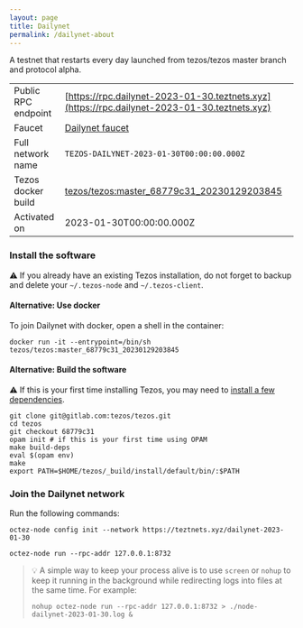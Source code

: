 ```yaml
---
layout: page
title: Dailynet
permalink: /dailynet-about
---
```


A testnet that restarts every day launched from tezos/tezos master branch and protocol alpha.

| | |
|-------|---------------------|
| Public RPC endpoint | [https://rpc.dailynet-2023-01-30.teztnets.xyz](https://rpc.dailynet-2023-01-30.teztnets.xyz) |
| Faucet | [Dailynet faucet](https://faucet.dailynet-2023-01-30.teztnets.xyz) |
| Full network name | `TEZOS-DAILYNET-2023-01-30T00:00:00.000Z` |
| Tezos docker build | [tezos/tezos:master_68779c31_20230129203845](https://hub.docker.com/r/tezos/tezos/tags?page=1&ordering=last_updated&name=master_68779c31_20230129203845) |
| Activated on | 2023-01-30T00:00:00.000Z |





### Install the software

⚠️  If you already have an existing Tezos installation, do not forget to backup and delete your `~/.tezos-node` and `~/.tezos-client`.



#### Alternative: Use docker

To join Dailynet with docker, open a shell in the container:

```
docker run -it --entrypoint=/bin/sh tezos/tezos:master_68779c31_20230129203845
```

#### Alternative: Build the software

⚠️  If this is your first time installing Tezos, you may need to [install a few dependencies](https://tezos.gitlab.io/introduction/howtoget.html#setting-up-the-development-environment-from-scratch).

```
git clone git@gitlab.com:tezos/tezos.git
cd tezos
git checkout 68779c31
opam init # if this is your first time using OPAM
make build-deps
eval $(opam env)
make
export PATH=$HOME/tezos/_build/install/default/bin/:$PATH
```

### Join the Dailynet network

Run the following commands:

```
octez-node config init --network https://teztnets.xyz/dailynet-2023-01-30

octez-node run --rpc-addr 127.0.0.1:8732
```

> 💡 A simple way to keep your process alive is to use `screen` or `nohup` to keep it running in the background while redirecting logs into files at the same time. For example:
>
> ```bash=13
> nohup octez-node run --rpc-addr 127.0.0.1:8732 > ./node-dailynet-2023-01-30.log &
> ```


